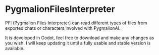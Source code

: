 # PygmalionFilesInterpreter
PFI (Pygmalion Files Interpreter) can read different types of files from exported chats or characters involved with PygmalionAI.

It is developed in Godot, feel free to download and make any changes as you wish.
I will keep updating it until a fully usable and stable version is available.
